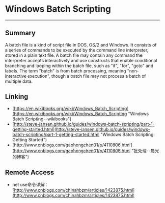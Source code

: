 # Windows Batch Scripting

---

## Summary
A batch file is a kind of script file in DOS, OS/2 and Windows. It consists of a series of commands to be executed by the command line interpreter, stored in a plain text file. A batch file may contain any command the interpreter accepts interactively and use constructs that enable conditional branching and looping within the batch file, such as "if", "for", "goto" and labels. The term "batch" is from batch processing, meaning "non-interactive execution", though a batch file may not process a batch of multiple data.

## Linking
* [https://en.wikibooks.org/wiki/Windows_Batch_Scripting](https://en.wikibooks.org/wiki/Windows_Batch_Scripting "Windows Batch Scripting--wikibooks")
* [http://steve-jansen.github.io/guides/windows-batch-scripting/part-1-getting-started.html](http://steve-jansen.github.io/guides/windows-batch-scripting/part-1-getting-started.html "Windows Batch Scripting: Getting Started")
* [http://www.cnblogs.com/gaohongchen01/p/4110806.html](http://www.cnblogs.com/gaohongchen01/p/4110806.html "批处理--晨光的博客")

## Remote Access
* net use命令详解：[http://www.cnblogs.com/chinahbzm/articles/1423875.html](http://www.cnblogs.com/chinahbzm/articles/1423875.html)
